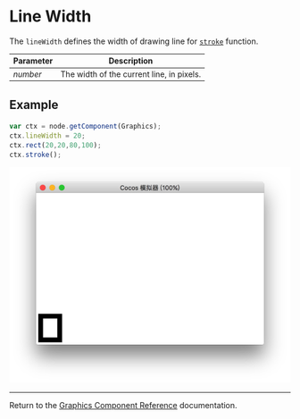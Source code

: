 # Line Width

The `lineWidth` defines the width of drawing line for [`stroke`](./stroke.md) function.

| Parameter | Description
| -------------- | ----------- |
| *number* | The width of the current line, in pixels. |

## Example

```javascript
var ctx = node.getComponent(Graphics);
ctx.lineWidth = 20;
ctx.rect(20,20,80,100);
ctx.stroke();
```

<a href="lineWidth.png"><img src="lineWidth.png"></a>

<hr>

Return to the [Graphics Component Reference](../graphics.md) documentation.
